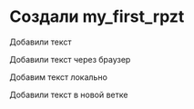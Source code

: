 # Создали my_first_rpzt

Добавили текст

Добавили текст через браузер

Добавим текст локально

Добавили текст в новой ветке